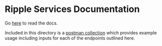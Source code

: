 # Ripple Services Documentation

Go [here](../source/api/README.rst) to read the docs.

Included in this directory is a [postman collection](postman_collection.json) which provides example usage including inputs for each of the endpoints outlined here.
